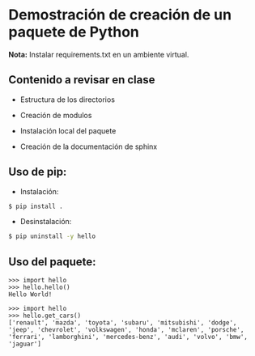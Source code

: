 # Demostración de creación de un paquete de Python

**Nota:** Instalar requirements.txt en un ambiente virtual.

## Contenido a revisar en clase

* Estructura de los directorios

* Creación de modulos

* Instalación local del paquete

* Creación de la documentación de sphinx

 


## Uso de pip:

* Instalación:

```bash
$ pip install . 
```


* Desinstalación:

```bash
$ pip uninstall -y hello
```

## Uso del paquete:

```python3 
>>> import hello
>>> hello.hello()
Hello World!
```

```python3
>>> import hello
>>> hello.get_cars()
['renault', 'mazda', 'toyota', 'subaru', 'mitsubishi', 'dodge', 'jeep', 'chevrolet', 'volkswagen', 'honda', 'mclaren', 'porsche', 'ferrari', 'lamborghini', 'mercedes-benz', 'audi', 'volvo', 'bmw', 'jaguar']
```
